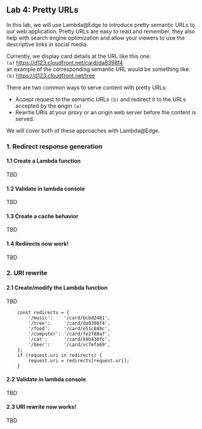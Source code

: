 ## Lab 4: Pretty URLs

In this lab, we will use Lambda@Edge to introduce pretty semantic URLs to our web application. Pretty URLs are easy to read and remember, they also help with search engine optimization and allow your viewers to use the descriptive links in social media.

Currently, we display card details at the URL like this one:  
`(a)` https://d123.cloudfront.net/card/da8398f4  
an example of the corresponding semantic URL would be something like:  
`(b)` https://d123.cloudfront.net/tree

There are two common ways to serve content with pretty URLs:
* Accept request to the semantic URLs `(b)` and redirect it to the URLs accepted by the origin `(a)`
* Rewrtie URIs at your proxy or an origin web server before the content is served.

We will cover both of these approaches with Lambda@Edge.


### 1. Redirect response generation

#### 1.1 Create a Lambda function

TBD

#### 1.2 Validate in lambda console

TBD 

#### 1.3 Create a cache behavior

TBD

#### 1.4 Redirects now work!

TBD

### 2. URI rewrite

#### 2.1 Create/modify the Lambda function

TBD

```
    const redirects = {
        '/music':    '/card/bcbd2481',
        '/tree':     '/card/da8398f4',
        '/food':     '/card/e51c848c',
        '/computer': '/card/fe2f80a7',
        '/cat':      '/card/k9b430fc',
        '/beer':     '/card/vc7efa69',
    };
    if (request.uri in redirects) {
        request.uri = redirects[request.uri];
    }
```


#### 2.2 Validate in lambda console

TBD

#### 2.3 URI rewrite now works!

TBD
